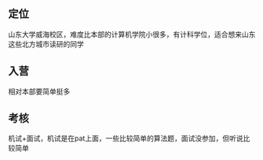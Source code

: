 ## 定位
山东大学威海校区，难度比本部的计算机学院小很多，有计科学位，适合想来山东这些北方城市读研的同学
## 入营
相对本部要简单挺多
## 考核
机试+面试，机试是在pat上面，一些比较简单的算法题，面试没参加，但听说比较简单